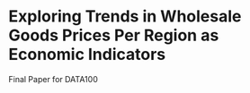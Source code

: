 # Exploring Trends in Wholesale Goods Prices Per Region as Economic Indicators
 Final Paper for DATA100
